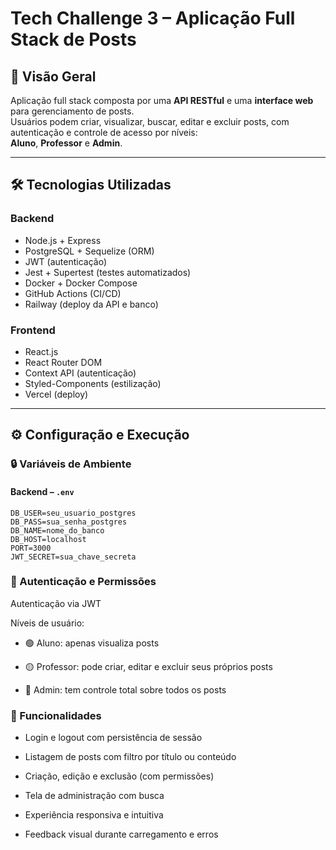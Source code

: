 # Tech Challenge 3 – Aplicação Full Stack de Posts

## 🧩 Visão Geral

Aplicação full stack composta por uma **API RESTful** e uma **interface web** para gerenciamento de posts.  
Usuários podem criar, visualizar, buscar, editar e excluir posts, com autenticação e controle de acesso por níveis:  
**Aluno**, **Professor** e **Admin**.

---

## 🛠️ Tecnologias Utilizadas

### Backend
- Node.js + Express
- PostgreSQL + Sequelize (ORM)
- JWT (autenticação)
- Jest + Supertest (testes automatizados)
- Docker + Docker Compose
- GitHub Actions (CI/CD)
- Railway (deploy da API e banco)

### Frontend
- React.js
- React Router DOM
- Context API (autenticação)
- Styled-Components (estilização)
- Vercel (deploy)

---

## ⚙️ Configuração e Execução

### 🔒 Variáveis de Ambiente

#### Backend – `.env`
```env
DB_USER=seu_usuario_postgres
DB_PASS=sua_senha_postgres
DB_NAME=nome_do_banco
DB_HOST=localhost
PORT=3000
JWT_SECRET=sua_chave_secreta
```

### 🔐 Autenticação e Permissões

Autenticação via JWT

Níveis de usuário:

- 🟢 Aluno: apenas visualiza posts

- 🟡 Professor: pode criar, editar e excluir seus próprios posts

- 🔴 Admin: tem controle total sobre todos os posts

### 📌 Funcionalidades

- Login e logout com persistência de sessão

- Listagem de posts com filtro por título ou conteúdo

- Criação, edição e exclusão (com permissões)

- Tela de administração com busca

- Experiência responsiva e intuitiva

- Feedback visual durante carregamento e erros
